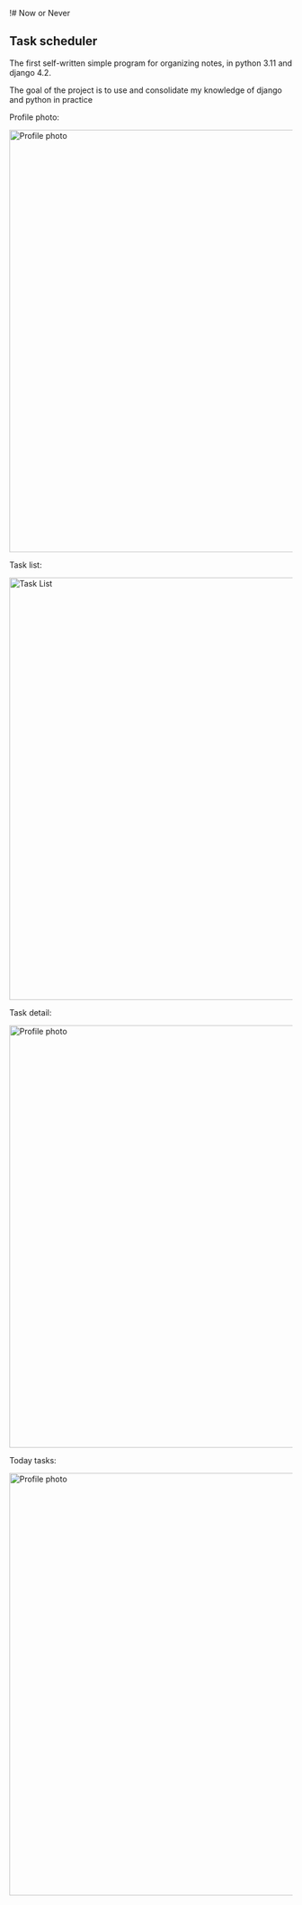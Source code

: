 !# Now or Never
## Task scheduler

The first self-written simple program for organizing notes,
in python 3.11 and django 4.2.

The goal of the project is to use and consolidate my knowledge of django and python in practice


Profile photo:

<img alt="Profile photo" src="https://github.com/AgvanGrigoryan/todo_server/assets/101641443/6590bf49-e87b-4e0a-a2b3-9d8dcd5c4132" width="750px"><br>


Task list:

<img alt="Task List" src="https://github.com/AgvanGrigoryan/todo_server/assets/101641443/d5139278-e5b5-4d27-a984-93bee795059e" width="750px"><br>


Task detail:

<img alt="Profile photo" src="https://github.com/AgvanGrigoryan/todo_server/assets/101641443/995a7a2b-f434-43db-850e-ad9bda7b09b0" width="750px"><br>


Today tasks:

<img alt="Profile photo" src="https://github.com/AgvanGrigoryan/todo_server/assets/101641443/3ec3dbe0-b81e-4bb2-943c-3744af3f7eb8" width="750px">

